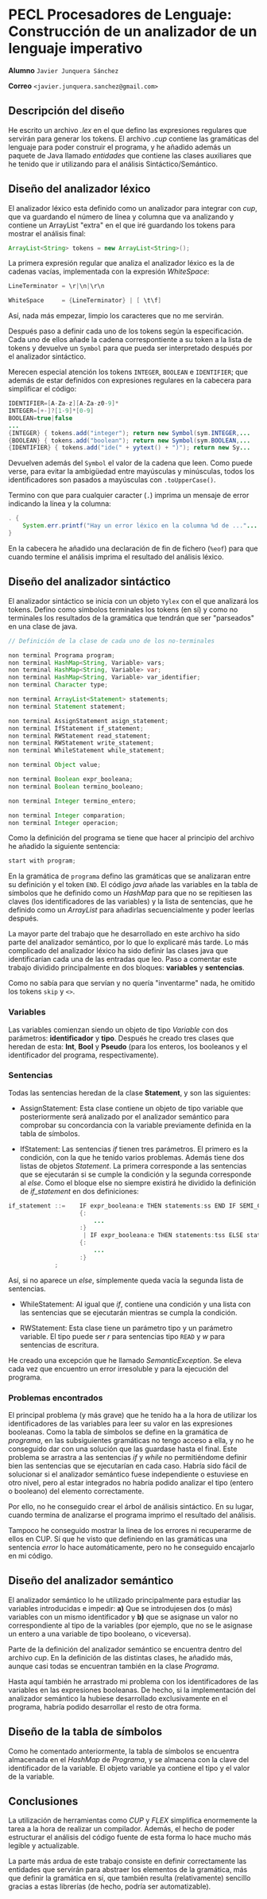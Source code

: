 # PECL Procesadores de Lenguaje: Construcción de un analizador de un lenguaje imperativo

**Alumno** `Javier Junquera Sánchez`

**Correo** `<javier.junquera.sanchez@gmail.com>`

## Descripción del diseño

He escrito un archivo *.lex* en el que defino las expresiones regulares que servirán para generar los tokens. El archivo *.cup* contiene las gramáticas del lenguaje para poder construir el programa, y he añadido además un paquete de Java llamado *entidades* que contiene las clases auxiliares que he tenido que ir utilizando para el análisis Sintáctico/Semántico.

## Diseño del analizador léxico

El analizador léxico esta definido como un analizador para integrar con *cup*, que va guardando el número de línea y columna que va analizando y contiene un ArrayList "extra" en el que iré guardando los tokens para mostrar el análisis final:

``` java
ArrayList<String> tokens = new ArrayList<String>();
```

 La primera expresión regular que analiza el analizador léxico es la de cadenas vacías, implementada con la expresión *WhiteSpace*:

``` java
LineTerminator = \r|\n|\r\n

WhiteSpace     = {LineTerminator} | [ \t\f]
```

Así, nada más empezar, limpio los caracteres que no me servirán.

Después paso a definir cada uno de los tokens según la especificación. Cada uno de ellos añade la cadena correspontiente a su token a la lista de tokens y devuelve un `Symbol` para que pueda ser interpretado después por el analizador sintáctico.

Merecen especial atención los tokens `INTEGER`, `BOOLEAN` e `IDENTIFIER`; que además de estar definidos con expresiones regulares en la cabecera para simplificar el código:

``` java
IDENTIFIER=[A-Za-z][A-Za-z0-9]*
INTEGER=[+-]?[1-9]*[0-9]
BOOLEAN=true|false
...
{INTEGER} { tokens.add("integer"); return new Symbol(sym.INTEGER,...
{BOOLEAN} { tokens.add("boolean"); return new Symbol(sym.BOOLEAN,...
{IDENTIFIER} { tokens.add("ide(" + yytext() + ")"); return new Sy...
```

Devuelven además del `Symbol` el valor de la cadena que leen. Como puede verse, para evitar la ambigüedad entre mayúsculas y minúsculas, todos los identificadores son pasados a mayúsculas con `.toUpperCase()`.

Termino con que para cualquier caracter (`.`) imprima un mensaje de error indicando la línea y la columna:

``` java
. {
	System.err.printf("Hay un error léxico en la columna %d de ..."...
}
```

En la cabecera he añadido una declaración de fin de fichero (`%eof`) para que cuando termine el análisis imprima el resultado del análisis léxico.

## Diseño del analizador sintáctico

El analizador sintáctico se inicia con un objeto `Yylex` con el que analizará los tokens. Defino como símbolos terminales los tokens (en sí) y como no terminales los resultados de la gramática que tendrán que ser "parseados" en una clase de java.

``` java
// Definición de la clase de cada uno de los no-terminales

non terminal Programa program;
non terminal HashMap<String, Variable> vars;
non terminal HashMap<String, Variable> var;
non terminal HashMap<String, Variable> var_identifier;
non terminal Character type;

non terminal ArrayList<Statement> statements;
non terminal Statement statement;

non terminal AssignStatement asign_statement;
non terminal IfStatement if_statement;
non terminal RWStatement read_statement;
non terminal RWStatement write_statement;
non terminal WhileStatement while_statement;

non terminal Object value;

non terminal Boolean expr_booleana;
non terminal Boolean termino_booleano;

non terminal Integer termino_entero;

non terminal Integer comparation;
non terminal Integer operacion;
```

Como la definición del programa se tiene que hacer al principio del archivo he añadido la siguiente sentencia:

``` java
start with program;
```

En la gramática de `programa` defino las gramáticas que se analizaran entre su definición y el token `END`. El código *java* añade las variables en la tabla de símbolos que he definido como un *HashMap* para que no se repitiesen las claves (los identificadores de las variables) y la lista de sentencias, que he definido como un *ArrayList* para añadirlas secuencialmente y poder leerlas después.

La mayor parte del trabajo que he desarrollado en este archivo ha sido parte del analizador semántico, por lo que lo explicaré más tarde. Lo más complicado del analizador léxico ha sido definir las clases java que identificarían cada una de las entradas que leo. Paso a comentar este trabajo dividido principalmente en dos bloques: **variables** y **sentencias**.

Como no sabía para que servían y no quería "inventarme" nada, he omitido los tokens `skip` y `<>`.

### Variables

Las variables comienzan siendo un objeto de tipo *Variable* con dos parámetros: **identificador** y **tipo**. Después he creado tres clases que heredan de esta: **Int**, **Bool** y **Pseudo** (para los enteros, los booleanos y el identificador del programa, respectivamente).

### Sentencias

Todas las sentencias heredan de la clase **Statement**, y son las siguientes:

- AssignStatement: Esta clase contiene un objeto de tipo variable que posteriormente será analizado por el analizador semántico para comprobar su concordancia con la variable previamente definida en la tabla de símbolos.

- IfStatement: Las sentencias *if* tienen tres parámetros. El primero es la condición, con la que he tenido varios problemas. Además tiene dos listas de objetos *Statement*. La primera corresponde a las sentencias que se ejecutarán si se cumple la condición y la segunda corresponde al *else*. Como el bloque else no siempre existirá he dividido la definición de *if_statement* en dos definiciones:

``` java
if_statement ::= 	IF expr_booleana:e THEN statements:ss END IF SEMI_COLON
					{:
						...
					:}
					 | IF expr_booleana:e THEN statements:tss ELSE statements:fss...
					{:
						...
					:}
			 ;
```

Así, si no aparece un *else*, símplemente queda vacía la segunda lista de sentencias.

- WhileStatement: Al igual que *if*, contiene una condición y una lista con las sentencias que se ejecutarán mientras se cumpla la condición.

- RWStatement: Esta clase tiene un parámetro tipo y un parámetro variable. El tipo puede ser *r* para sentencias tipo `READ` y *w* para sentencias de escritura.

He creado una excepción que he llamado *SemanticException*. Se eleva cada vez que encuentro un error irresoluble y para la ejecución del programa.

### Problemas encontrados

El principal problema (y más grave) que he tenido ha a la hora de utilizar los identificadores de las variables para leer su valor en las expresiones booleanas. Como la tabla de símbolos se define en la gramática de *programa*, en las subsiguientes gramáticas no tengo acceso a ella, y no he conseguido dar con una solución que las guardase hasta el final. Este problema se arrastra a las sentencias *if* y *while* no permitiéndome definir bien las sentencias que se ejecutarían en cada caso. Habría sido fácil de solucionar si el analizador semántico fuese independiente o estuviese en otro nivel, pero al estar integrados no habría podido analizar el tipo (entero o booleano) del elemento correctamente.

Por ello, no he conseguido crear el árbol de análisis sintáctico. En su lugar, cuando termina de analizarse el programa imprimo el resultado del análisis.

Tampoco he conseguido mostrar la linea de los errores ni recuperarme de ellos en CUP. Sí que he visto que definiendo en las gramáticas una sentencia *error* lo hace automáticamente, pero no he conseguido encajarlo en mi código.

## Diseño del analizador semántico

El analizador semántico lo he utilizado principalmente para estudiar las variables introducidas e impedir: **a)** Que se introdujesen dos (o más) variables con un mismo identificador y **b)** que se asignase un valor no correspondiente al tipo de la variables (por ejemplo, que no se le asignase un entero a una variable de tipo booleano, o viceversa).

Parte de la definición del analizador semántico se encuentra dentro del archivo *cup*. En la definición de las distintas clases, he añadido más, aunque casi todas se encuentran también en la clase *Programa*.

Hasta aquí también he arrastrado mi problema con los identificadores de las variables en las expresiones booleanas. De hecho, si la implementación del analizador semántico la hubiese desarrollado exclusivamente en el programa, habría podido desarrollar el resto de otra forma.

## Diseño de la tabla de símbolos

Como he comentado anteriormente, la tabla de símbolos se encuentra almacenada en el *HashMap* de *Programa*, y se almacena con la clave del identificador de la variable. El objeto variable ya contiene el tipo y el valor de la variable.


## Conclusiones

La utilización de herramientas como *CUP* y *FLEX* simplifica enormemente la tarea a la hora de realizar un compilador. Además, el hecho de poder estructurar el análisis del código fuente de esta forma lo hace mucho más legible y actualizable.

La parte más ardua de este trabajo consiste en definir correctamente las entidades que servirán para abstraer los elementos de la gramática, más que definir la gramática en sí, que también resulta (relativamente) sencillo gracias a estas librerías (de hecho, podría ser automatizable).
